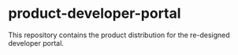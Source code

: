 # product-developer-portal
This repository contains the product distribution for the re-designed developer portal.
